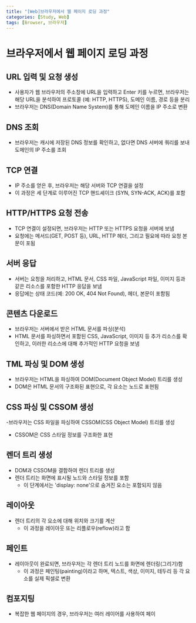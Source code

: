 ```yaml
---
title: "[Web]브라우저에서 웹 페이지 로딩 과정"
categories: [Study, Web]
tags: [Browser, 브라우저]
---
```


# 브라우저에서 웹 페이지 로딩 과정

## URL 입력 및 요청 생성

- 사용자가 웹 브라우저의 주소창에 URL을 입력하고 Enter 키를 누르면, 브라우저는 해당 URL을 분석하여 프로토콜 (예: HTTP, HTTPS), 도메인 이름, 경로 등을 분리
- 브라우저는 DNS(Domain Name System)를 통해 도메인 이름을 IP 주소로 변환

## DNS 조회

- 브라우저는 캐시에 저장된 DNS 정보를 확인하고, 없다면 DNS 서버에 쿼리를 보내 도메인의 IP 주소를 조회

## TCP 연결

- IP 주소를 얻은 후, 브라우저는 해당 서버와 TCP 연결을 설정
- 이 과정은 세 단계로 이루어진 TCP 핸드셰이크 (SYN, SYN-ACK, ACK)를 포함

## HTTP/HTTPS 요청 전송

- TCP 연결이 설정되면, 브라우저는 HTTP 또는 HTTPS 요청을 서버에 보냄
- 요청에는 메서드(GET, POST 등), URL, HTTP 헤더, 그리고 필요에 따라 요청 본문이 포됨

## 서버 응답

- 서버는 요청을 처리하고, HTML 문서, CSS 파일, JavaScript 파일, 이미지 등과 같은 리소스를 포함한 HTTP 응답을 보냄
- 응답에는 상태 코드(예: 200 OK, 404 Not Found), 헤더, 본문이 포함됨

## 콘텐츠 다운로드

- 브라우저는 서버에서 받은 HTML 문서를 파싱(분석)
- HTML 문서를 파싱하면서 포함된 CSS, JavaScript, 이미지 등 추가 리소스를 확인하고, 이러한 리소스에 대해 추가적인 HTTP 요청을 보냄

## TML 파싱 및 DOM 생성

- 브라우저는 HTML을 파싱하여 DOM(Document Object Model) 트리를 생성
- DOM은 HTML 문서의 구조화된 표현으로, 각 요소는 노드로 표현됨

## CSS 파싱 및 CSSOM 생성

-브라우저는 CSS 파일을 파싱하여 CSSOM(CSS Object Model) 트리를 생성
  + CSSOM은 CSS 스타일 정보를 구조화한 표현

## 렌더 트리 생성

- DOM과 CSSOM을 결합하여 렌더 트리를 생성
- 렌더 트리는 화면에 표시될 노드와 스타일 정보를 포함
  + 이 단계에서는 'display: none'으로 숨겨진 요소는 포함되지 않음

## 레이아웃
 
- 렌더 트리의 각 요소에 대해 위치와 크기를 계산
  + 이 과정을 레이아웃 또는 리플로우(reflow)라고 함

## 페인트

- 레이아웃이 완료되면, 브라우저는 각 렌더 트리 노드를 화면에 렌더링(그리기)함
    + 이 과정은 페인팅(painting)이라고 하며, 텍스트, 색상, 이미지, 테두리 등 각 요소를 실제 픽셀로 변환

## 컴포지팅

- 복잡한 웹 페이지의 경우, 브라우저는 여러 레이어를 사용하여 페이